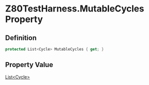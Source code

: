 # Z80TestHarness.MutableCycles Property
## Definition

```c#
protected List<Cycle> MutableCycles { get; }
```

## Property Value

[List&lt;Cycle&gt;](https://learn.microsoft.com/en-gb/dotnet/api/System.Collections.Generic.List-1)
